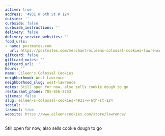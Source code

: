 ```yaml
---
active: true
address: '4931 W 6th St # 124'
cuisine: ''
curbside: false
curbside_instructions: ''
delivery: false
delivery_service_websites: ''
food_urls:
- name: postmates.com
  url: https://postmates.com/merchant/eileens-colossal-cookies-lawrence
giftcard: false
giftcard_notes: ''
giftcard_url: ''
hours: ''
name: Eileen's Colossal Cookies
neighborhood: West Lawrence
neighborhood_slug: west-lawrence
notes: Still open for now, also sells cookie dough to go
restaurant_phone: 785-856-2253
sitemap: false
slug: eileen-s-colossal-cookies-4931-w-6th-st-124
social: ''
takeout: true
website: https://www.eileenscookies.com/store/lawrence/
---
```


Still open for now, also sells cookie dough to go